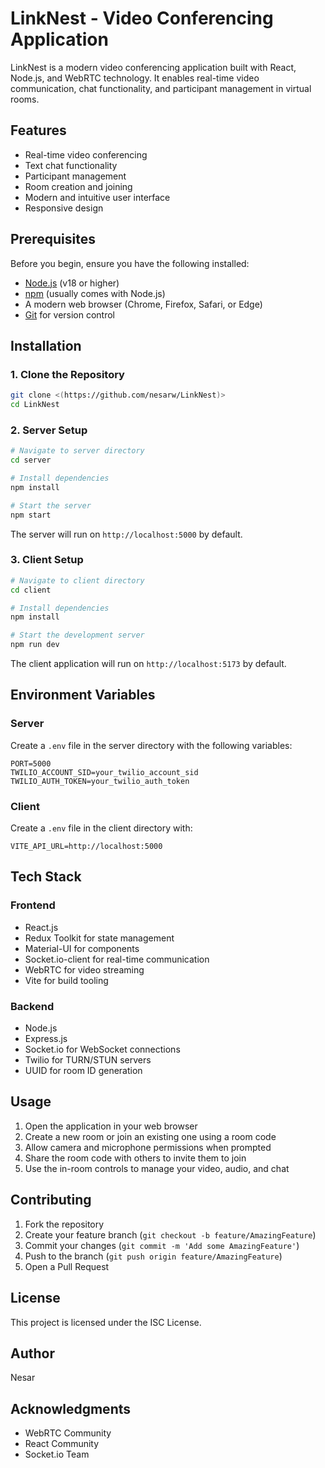 # LinkNest - Video Conferencing Application

LinkNest is a modern video conferencing application built with React, Node.js, and WebRTC technology. It enables real-time video communication, chat functionality, and participant management in virtual rooms.

## Features

- Real-time video conferencing
- Text chat functionality
- Participant management
- Room creation and joining
- Modern and intuitive user interface
- Responsive design

## Prerequisites

Before you begin, ensure you have the following installed:
- [Node.js](https://nodejs.org/) (v18 or higher)
- [npm](https://www.npmjs.com/) (usually comes with Node.js)
- A modern web browser (Chrome, Firefox, Safari, or Edge)
- [Git](https://git-scm.com/) for version control

## Installation

### 1. Clone the Repository

```bash
git clone <(https://github.com/nesarw/LinkNest)>
cd LinkNest
```

### 2. Server Setup

```bash
# Navigate to server directory
cd server

# Install dependencies
npm install

# Start the server
npm start
```

The server will run on `http://localhost:5000` by default.

### 3. Client Setup

```bash
# Navigate to client directory
cd client

# Install dependencies
npm install

# Start the development server
npm run dev
```

The client application will run on `http://localhost:5173` by default.

## Environment Variables

### Server
Create a `.env` file in the server directory with the following variables:
```env
PORT=5000
TWILIO_ACCOUNT_SID=your_twilio_account_sid
TWILIO_AUTH_TOKEN=your_twilio_auth_token
```

### Client
Create a `.env` file in the client directory with:
```env
VITE_API_URL=http://localhost:5000
```

## Tech Stack

### Frontend
- React.js
- Redux Toolkit for state management
- Material-UI for components
- Socket.io-client for real-time communication
- WebRTC for video streaming
- Vite for build tooling

### Backend
- Node.js
- Express.js
- Socket.io for WebSocket connections
- Twilio for TURN/STUN servers
- UUID for room ID generation

## Usage

1. Open the application in your web browser
2. Create a new room or join an existing one using a room code
3. Allow camera and microphone permissions when prompted
4. Share the room code with others to invite them to join
5. Use the in-room controls to manage your video, audio, and chat

## Contributing

1. Fork the repository
2. Create your feature branch (`git checkout -b feature/AmazingFeature`)
3. Commit your changes (`git commit -m 'Add some AmazingFeature'`)
4. Push to the branch (`git push origin feature/AmazingFeature`)
5. Open a Pull Request

## License

This project is licensed under the ISC License.

## Author

Nesar

## Acknowledgments

- WebRTC Community
- React Community
- Socket.io Team 